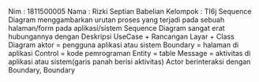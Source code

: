 Nim : 1811500005
Nama : Rizki Septian Babelian
Kelompok : TI6j
Sequence Diagram menggambarkan urutan proses yang terjadi pada sebuah halaman/form pada aplikasi/sistem
Sequence Diagram sangat erat hubungannya dengan Deskripsi UseCase + Rancangan Layar + Class Diagram
aktor = pengguna aplikasi atau sistem
Boundary = halaman di aplikasi
Control = kode pemrograman
Entity = table
Message = aktivitas di aplikasi atau sistem(garis panah berisi aktivitas)
Actor berinteraksi dengan Boundary, Boundary
